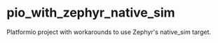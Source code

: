 # pio_with_zephyr_native_sim
Platformio project with workarounds to use Zephyr's native_sim target.
